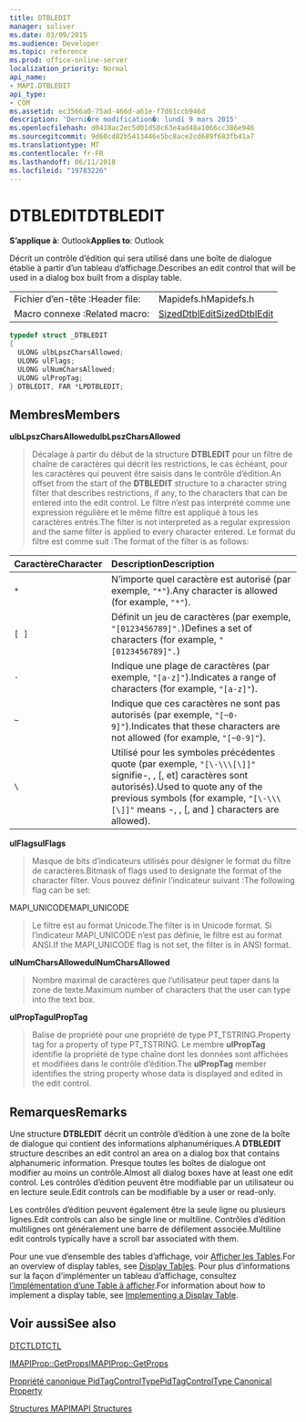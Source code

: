 ```yaml
---
title: DTBLEDIT
manager: soliver
ms.date: 03/09/2015
ms.audience: Developer
ms.topic: reference
ms.prod: office-online-server
localization_priority: Normal
api_name:
- MAPI.DTBLEDIT
api_type:
- COM
ms.assetid: ec3566a0-75ad-466d-a61e-f7d61ccb946d
description: 'Derni�re modification�: lundi 9 mars 2015'
ms.openlocfilehash: d0418ac2ec5d01d58c63e4ad48a1066cc386e946
ms.sourcegitcommit: 9d60cd82b5413446e5bc8ace2cd689f683fb41a7
ms.translationtype: MT
ms.contentlocale: fr-FR
ms.lasthandoff: 06/11/2018
ms.locfileid: "19783226"
---
```

# <a name="dtbledit"></a><span data-ttu-id="e3cc1-103">DTBLEDIT</span><span class="sxs-lookup"><span data-stu-id="e3cc1-103">DTBLEDIT</span></span>

  
  
<span data-ttu-id="e3cc1-104">**S’applique à**: Outlook</span><span class="sxs-lookup"><span data-stu-id="e3cc1-104">**Applies to**: Outlook</span></span> 
  
<span data-ttu-id="e3cc1-105">Décrit un contrôle d’édition qui sera utilisé dans une boîte de dialogue établie à partir d’un tableau d’affichage.</span><span class="sxs-lookup"><span data-stu-id="e3cc1-105">Describes an edit control that will be used in a dialog box built from a display table.</span></span>
  
|||
|:-----|:-----|
|<span data-ttu-id="e3cc1-106">Fichier d’en-tête :</span><span class="sxs-lookup"><span data-stu-id="e3cc1-106">Header file:</span></span>  <br/> |<span data-ttu-id="e3cc1-107">Mapidefs.h</span><span class="sxs-lookup"><span data-stu-id="e3cc1-107">Mapidefs.h</span></span>  <br/> |
|<span data-ttu-id="e3cc1-108">Macro connexe :</span><span class="sxs-lookup"><span data-stu-id="e3cc1-108">Related macro:</span></span>  <br/> |[<span data-ttu-id="e3cc1-109">SizedDtblEdit</span><span class="sxs-lookup"><span data-stu-id="e3cc1-109">SizedDtblEdit</span></span>](sizeddtbledit.md) <br/> |
   
```cpp
typedef struct _DTBLEDIT
{
  ULONG ulbLpszCharsAllowed;
  ULONG ulFlags;
  ULONG ulNumCharsAllowed;
  ULONG ulPropTag;
} DTBLEDIT, FAR *LPDTBLEDIT;

```

## <a name="members"></a><span data-ttu-id="e3cc1-110">Membres</span><span class="sxs-lookup"><span data-stu-id="e3cc1-110">Members</span></span>

 <span data-ttu-id="e3cc1-111">**ulbLpszCharsAllowed**</span><span class="sxs-lookup"><span data-stu-id="e3cc1-111">**ulbLpszCharsAllowed**</span></span>
  
> <span data-ttu-id="e3cc1-112">Décalage à partir du début de la structure **DTBLEDIT** pour un filtre de chaîne de caractères qui décrit les restrictions, le cas échéant, pour les caractères qui peuvent être saisis dans le contrôle d’édition.</span><span class="sxs-lookup"><span data-stu-id="e3cc1-112">An offset from the start of the **DTBLEDIT** structure to a character string filter that describes restrictions, if any, to the characters that can be entered into the edit control.</span></span> <span data-ttu-id="e3cc1-113">Le filtre n’est pas interprété comme une expression régulière et le même filtre est appliqué à tous les caractères entrés.</span><span class="sxs-lookup"><span data-stu-id="e3cc1-113">The filter is not interpreted as a regular expression and the same filter is applied to every character entered.</span></span> <span data-ttu-id="e3cc1-114">Le format du filtre est comme suit :</span><span class="sxs-lookup"><span data-stu-id="e3cc1-114">The format of the filter is as follows:</span></span> 
    
|<span data-ttu-id="e3cc1-115">**Caractère**</span><span class="sxs-lookup"><span data-stu-id="e3cc1-115">**Character**</span></span>|<span data-ttu-id="e3cc1-116">**Description**</span><span class="sxs-lookup"><span data-stu-id="e3cc1-116">**Description**</span></span>|
|:-----|:-----|
| `*` <br/> |<span data-ttu-id="e3cc1-117">N’importe quel caractère est autorisé (par exemple, `"*"`).</span><span class="sxs-lookup"><span data-stu-id="e3cc1-117">Any character is allowed (for example,  `"*"`).</span></span>  <br/> |
| `[ ]` <br/> |<span data-ttu-id="e3cc1-118">Définit un jeu de caractères (par exemple, `"[0123456789]".`)</span><span class="sxs-lookup"><span data-stu-id="e3cc1-118">Defines a set of characters (for example,  `"[0123456789]".`)</span></span>  <br/> |
| `-` <br/> |<span data-ttu-id="e3cc1-119">Indique une plage de caractères (par exemple, `"[a-z]"`).</span><span class="sxs-lookup"><span data-stu-id="e3cc1-119">Indicates a range of characters (for example,  `"[a-z]"`).</span></span>  <br/> |
| `~` <br/> |<span data-ttu-id="e3cc1-120">Indique que ces caractères ne sont pas autorisés (par exemple, `"[~0-9]"`).</span><span class="sxs-lookup"><span data-stu-id="e3cc1-120">Indicates that these characters are not allowed (for example,  `"[~0-9]"`).</span></span>  <br/> |
| `\` <br/> |<span data-ttu-id="e3cc1-121">Utilisé pour les symboles précédentes quote (par exemple, `"[\-\\\[\]]"` signifie-, \, [, et] caractères sont autorisés).</span><span class="sxs-lookup"><span data-stu-id="e3cc1-121">Used to quote any of the previous symbols (for example,  `"[\-\\\[\]]"` means -, \, [, and ] characters are allowed).</span></span>  <br/> |
   
 <span data-ttu-id="e3cc1-122">**ulFlags**</span><span class="sxs-lookup"><span data-stu-id="e3cc1-122">**ulFlags**</span></span>
  
> <span data-ttu-id="e3cc1-123">Masque de bits d’indicateurs utilisés pour désigner le format du filtre de caractères.</span><span class="sxs-lookup"><span data-stu-id="e3cc1-123">Bitmask of flags used to designate the format of the character filter.</span></span> <span data-ttu-id="e3cc1-124">Vous pouvez définir l’indicateur suivant :</span><span class="sxs-lookup"><span data-stu-id="e3cc1-124">The following flag can be set:</span></span>
    
<span data-ttu-id="e3cc1-125">MAPI_UNICODE</span><span class="sxs-lookup"><span data-stu-id="e3cc1-125">MAPI_UNICODE</span></span>
  
> <span data-ttu-id="e3cc1-126">Le filtre est au format Unicode.</span><span class="sxs-lookup"><span data-stu-id="e3cc1-126">The filter is in Unicode format.</span></span> <span data-ttu-id="e3cc1-127">Si l’indicateur MAPI_UNICODE n’est pas définie, le filtre est au format ANSI.</span><span class="sxs-lookup"><span data-stu-id="e3cc1-127">If the MAPI_UNICODE flag is not set, the filter is in ANSI format.</span></span>
    
 <span data-ttu-id="e3cc1-128">**ulNumCharsAllowed**</span><span class="sxs-lookup"><span data-stu-id="e3cc1-128">**ulNumCharsAllowed**</span></span>
  
> <span data-ttu-id="e3cc1-129">Nombre maximal de caractères que l’utilisateur peut taper dans la zone de texte.</span><span class="sxs-lookup"><span data-stu-id="e3cc1-129">Maximum number of characters that the user can type into the text box.</span></span>
    
 <span data-ttu-id="e3cc1-130">**ulPropTag**</span><span class="sxs-lookup"><span data-stu-id="e3cc1-130">**ulPropTag**</span></span>
  
> <span data-ttu-id="e3cc1-131">Balise de propriété pour une propriété de type PT_TSTRING.</span><span class="sxs-lookup"><span data-stu-id="e3cc1-131">Property tag for a property of type PT_TSTRING.</span></span> <span data-ttu-id="e3cc1-132">Le membre **ulPropTag** identifie la propriété de type chaîne dont les données sont affichées et modifiées dans le contrôle d’édition.</span><span class="sxs-lookup"><span data-stu-id="e3cc1-132">The **ulPropTag** member identifies the string property whose data is displayed and edited in the edit control.</span></span> 
    
## <a name="remarks"></a><span data-ttu-id="e3cc1-133">Remarques</span><span class="sxs-lookup"><span data-stu-id="e3cc1-133">Remarks</span></span>

<span data-ttu-id="e3cc1-134">Une structure **DTBLEDIT** décrit un contrôle d’édition à une zone de la boîte de dialogue qui contient des informations alphanumériques.</span><span class="sxs-lookup"><span data-stu-id="e3cc1-134">A **DTBLEDIT** structure describes an edit control an area on a dialog box that contains alphanumeric information.</span></span> <span data-ttu-id="e3cc1-135">Presque toutes les boîtes de dialogue ont modifier au moins un contrôle.</span><span class="sxs-lookup"><span data-stu-id="e3cc1-135">Almost all dialog boxes have at least one edit control.</span></span> <span data-ttu-id="e3cc1-136">Les contrôles d’édition peuvent être modifiable par un utilisateur ou en lecture seule.</span><span class="sxs-lookup"><span data-stu-id="e3cc1-136">Edit controls can be modifiable by a user or read-only.</span></span> 
  
<span data-ttu-id="e3cc1-137">Les contrôles d’édition peuvent également être la seule ligne ou plusieurs lignes.</span><span class="sxs-lookup"><span data-stu-id="e3cc1-137">Edit controls can also be single line or multiline.</span></span> <span data-ttu-id="e3cc1-138">Contrôles d’édition multilignes ont généralement une barre de défilement associée.</span><span class="sxs-lookup"><span data-stu-id="e3cc1-138">Multiline edit controls typically have a scroll bar associated with them.</span></span> 
  
<span data-ttu-id="e3cc1-139">Pour une vue d’ensemble des tables d’affichage, voir [Afficher les Tables](display-tables.md).</span><span class="sxs-lookup"><span data-stu-id="e3cc1-139">For an overview of display tables, see [Display Tables](display-tables.md).</span></span> <span data-ttu-id="e3cc1-140">Pour plus d’informations sur la façon d’implémenter un tableau d’affichage, consultez [l’implémentation d’une Table à afficher](display-table-implementation.md).</span><span class="sxs-lookup"><span data-stu-id="e3cc1-140">For information about how to implement a display table, see [Implementing a Display Table](display-table-implementation.md).</span></span>
  
## <a name="see-also"></a><span data-ttu-id="e3cc1-141">Voir aussi</span><span class="sxs-lookup"><span data-stu-id="e3cc1-141">See also</span></span>



[<span data-ttu-id="e3cc1-142">DTCTL</span><span class="sxs-lookup"><span data-stu-id="e3cc1-142">DTCTL</span></span>](dtctl.md)
  
[<span data-ttu-id="e3cc1-143">IMAPIProp::GetProps</span><span class="sxs-lookup"><span data-stu-id="e3cc1-143">IMAPIProp::GetProps</span></span>](imapiprop-getprops.md)
  
[<span data-ttu-id="e3cc1-144">Propriété canonique PidTagControlType</span><span class="sxs-lookup"><span data-stu-id="e3cc1-144">PidTagControlType Canonical Property</span></span>](pidtagcontroltype-canonical-property.md)


[<span data-ttu-id="e3cc1-145">Structures MAPI</span><span class="sxs-lookup"><span data-stu-id="e3cc1-145">MAPI Structures</span></span>](mapi-structures.md)

